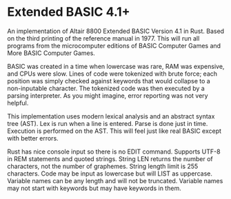 # Extended BASIC 4.1+

An implementation of Altair 8800 Extended BASIC Version 4.1 in Rust.
Based on the third printing of the reference manual in 1977.
This will run all programs from the microcomputer editions of
BASIC Computer Games and More BASIC Computer Games.

BASIC was created in a time when lowercase was rare, RAM was expensive,
and CPUs were slow. Lines of code were tokenized with brute force; each position was simply checked against keywords that would collapse to a
non-inputable character. The tokenized code was then executed by a parsing
interpreter. As you might imagine, error reporting was not very helpful.

This implementation uses modern lexical analysis and an
abstract syntax tree (AST). Lex is run when a line is entered. Parse
is done just in time. Execution is performed on the AST.
This will feel just like real BASIC except with better errors.

Rust has nice console input so there is no EDIT command.
Supports UTF-8 in REM statements and quoted strings.
String LEN returns the number of characters, not the number of graphemes.
String length limit is 255 characters.
Code may be input as lowercase but will LIST as uppercase.
Variable names can be any length and will not be truncated.
Variable names may not start with keywords but may have keywords in them.
